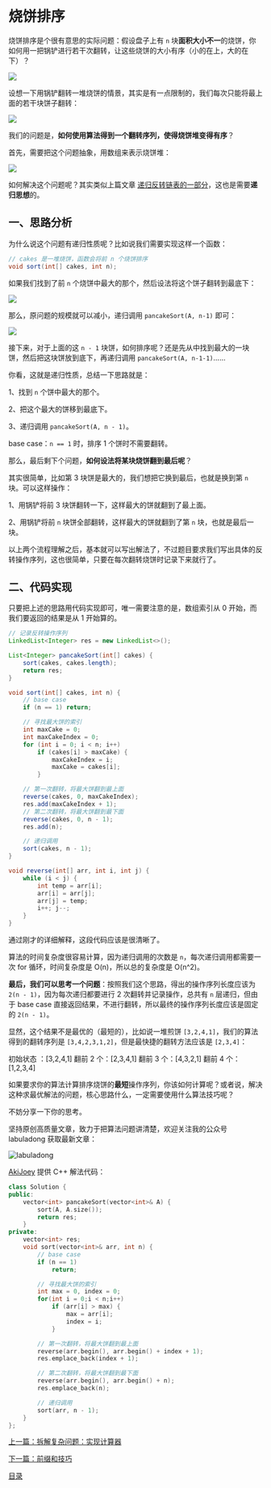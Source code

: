 # 烧饼排序

烧饼排序是个很有意思的实际问题：假设盘子上有 `n` 块**面积大小不一**的烧饼，你如何用一把锅铲进行若干次翻转，让这些烧饼的大小有序（小的在上，大的在下）？

![](../.gitbook/assets/1%20%2810%29.jpg)

设想一下用锅铲翻转一堆烧饼的情景，其实是有一点限制的，我们每次只能将最上面的若干块饼子翻转：

![](../.gitbook/assets/2%20%282%29.png)

我们的问题是，**如何使用算法得到一个翻转序列，使得烧饼堆变得有序**？

首先，需要把这个问题抽象，用数组来表示烧饼堆：

![](../.gitbook/assets/title%20%286%29.png)

如何解决这个问题呢？其实类似上篇文章 [递归反转链表的一部分](../shu-ju-jie-gou-xi-lie/di-gui-fan-zhuan-lian-biao-de-yi-bu-fen.md)，这也是需要**递归思想**的。

## 一、思路分析

为什么说这个问题有递归性质呢？比如说我们需要实现这样一个函数：

```java
// cakes 是一堆烧饼，函数会将前 n 个烧饼排序
void sort(int[] cakes, int n);
```

如果我们找到了前 `n` 个烧饼中最大的那个，然后设法将这个饼子翻转到最底下：

![](../.gitbook/assets/3%20%2810%29.jpg)

那么，原问题的规模就可以减小，递归调用 `pancakeSort(A, n-1)` 即可：

![](../.gitbook/assets/4%20%287%29.jpg)

接下来，对于上面的这 `n - 1` 块饼，如何排序呢？还是先从中找到最大的一块饼，然后把这块饼放到底下，再递归调用 `pancakeSort(A, n-1-1)`……

你看，这就是递归性质，总结一下思路就是：

1、找到 `n` 个饼中最大的那个。

2、把这个最大的饼移到最底下。

3、递归调用 `pancakeSort(A, n - 1)`。

base case：`n == 1` 时，排序 1 个饼时不需要翻转。

那么，最后剩下个问题，**如何设法将某块烧饼翻到最后呢**？

其实很简单，比如第 3 块饼是最大的，我们想把它换到最后，也就是换到第 `n` 块。可以这样操作：

1、用锅铲将前 3 块饼翻转一下，这样最大的饼就翻到了最上面。

2、用锅铲将前 `n` 块饼全部翻转，这样最大的饼就翻到了第 `n` 块，也就是最后一块。

以上两个流程理解之后，基本就可以写出解法了，不过题目要求我们写出具体的反转操作序列，这也很简单，只要在每次翻转烧饼时记录下来就行了。

## 二、代码实现

只要把上述的思路用代码实现即可，唯一需要注意的是，数组索引从 0 开始，而我们要返回的结果是从 1 开始算的。

```java
// 记录反转操作序列
LinkedList<Integer> res = new LinkedList<>();

List<Integer> pancakeSort(int[] cakes) {
    sort(cakes, cakes.length);
    return res;
}

void sort(int[] cakes, int n) {
    // base case
    if (n == 1) return;

    // 寻找最大饼的索引
    int maxCake = 0;
    int maxCakeIndex = 0;
    for (int i = 0; i < n; i++)
        if (cakes[i] > maxCake) {
            maxCakeIndex = i;
            maxCake = cakes[i];
        }

    // 第一次翻转，将最大饼翻到最上面
    reverse(cakes, 0, maxCakeIndex);
    res.add(maxCakeIndex + 1);
    // 第二次翻转，将最大饼翻到最下面
    reverse(cakes, 0, n - 1);
    res.add(n);

    // 递归调用
    sort(cakes, n - 1);
}

void reverse(int[] arr, int i, int j) {
    while (i < j) {
        int temp = arr[i];
        arr[i] = arr[j];
        arr[j] = temp;
        i++; j--;
    }
}
```

通过刚才的详细解释，这段代码应该是很清晰了。

算法的时间复杂度很容易计算，因为递归调用的次数是 `n`，每次递归调用都需要一次 for 循环，时间复杂度是 O\(n\)，所以总的复杂度是 O\(n^2\)。

**最后，我们可以思考一个问题​**：按照我们这个思路，得出的操作序列长度应该为​ `2(n - 1)`，因为每次递归都要进行 2 次翻转并记录操作，总共有 `n` 层递归，但由于 base case 直接返回结果，不进行翻转，所以最终的操作序列长度应该是固定的 `2(n - 1)`。

显然，这个结果不是最优的（最短的），比如说一堆煎饼 `[3,2,4,1]`，我们的算法得到的翻转序列是 `[3,4,2,3,1,2]`，但是最快捷的翻转方法应该是 `[2,3,4]`：

初始状态 ：\[3,2,4,1\] 翻前 2 个：\[2,3,4,1\] 翻前 3 个：\[4,3,2,1\] 翻前 4 个：\[1,2,3,4\]

如果要求你的算法计算排序烧饼的**最短**操作序列，你该如何计算呢？或者说，解决这种求最优解法的问题，核心思路什么，一定需要使用什么算法技巧呢？

不妨分享一下你的思考。

坚持原创高质量文章，致力于把算法问题讲清楚，欢迎关注我的公众号 labuladong 获取最新文章：

![labuladong](../.gitbook/assets/labuladong.jpg)

[AkiJoey](https://github.com/AkiJoey) 提供 C++ 解法代码：

```cpp
class Solution {
public:
    vector<int> pancakeSort(vector<int>& A) {
        sort(A, A.size());
        return res;
    }
private:
    vector<int> res;
    void sort(vector<int>& arr, int n) {
        // base case
        if (n == 1)
            return;

        // 寻找最大饼的索引
        int max = 0, index = 0;
        for(int i = 0;i < n;i++)
            if (arr[i] > max) {
                max = arr[i];
                index = i;
            }

        // 第一次翻转，将最大饼翻到最上面
        reverse(arr.begin(), arr.begin() + index + 1);
        res.emplace_back(index + 1);

        // 第二次翻转，将最大饼翻到最下面
        reverse(arr.begin(), arr.begin() + n);
        res.emplace_back(n);

        // 递归调用
        sort(arr, n - 1);
    }
};
```

[上一篇：拆解复杂问题：实现计算器](../shu-ju-jie-gou-xi-lie/shi-xian-ji-suan-qi.md)

[下一篇：前缀和技巧](qian-zhui-he-ji-qiao.md)

[目录](../#目录)

